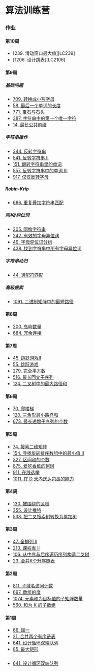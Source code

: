 # 算法训练营

### 作业
#### 第10周
- [239. 滑动窗口最大值][LC239]
- [1206. 设计跳表][LC2106]

#### 第9周
##### 基础问题
- [709. 转换成小写字母][LC709]
- [58. 最后一个单词的长度][LC58]
- [771. 宝石与石头][LC771]
- [387. 字符串中的第一个唯一字符][LC387]
- [14. 最长公共前缀][LC14]

##### 字符串操作
- [344. 反转字符串][LC344]
- [541. 反转字符串 II][LC541]
- [151. 翻转字符串里的单词][LC151]
- [557. 反转字符串中的单词 III][LC557]
- [917. 仅仅反转字母][LC917]

##### Robin-Krip
- [686. 重复叠加字符串匹配][LC686]

##### 同构/异位词
- [205. 同构字符串][LC205]
- [242. 有效的字母异位词][LC242]
- [49. 字母异位词分组][LC49]
- [438. 找到字符串中所有字母异位词][LC438]

##### 字符串动归
- [44. 通配符匹配][LC44]

##### 高级搜索
- [1091. 二进制矩阵中的最短路径][LC1091]

#### 第8周
- [200. 岛屿数量][LC200]
- [684. 冗余连接][LC684]

#### 第7周
- [45. 跳跃游戏II][LC45]
- [55. 跳跃游戏][LC55]
- [279. 完全平方数][LC279]
- [516. 最长回文子序列][LC516]
- [124. 二叉树中的最大路径和][LC124]

#### 第6周
- [70. 爬楼梯][LC70]
- [120. 三角形最小路径和][LC120]
- [673. 最长递增子序列的个数][LC673]

#### 第5周
- [74. 搜索二维矩阵][LC74]
- [154. 寻找旋转排序数组中的最小值 II][LC154]
- [327. 区间和的个数][LC327]
- [875. 爱吃香蕉的珂珂][LC875]
- [911. 在线选举][LC911]
- [1011. 在 D 天内送达包裹的能力][LC1011]

#### 第4周
- [130. 被围绕的区域][LC130]
- [355. 设计推特][LC355]
- [538. 把二叉搜索树转换为累加树][LC538]

#### 第3周
- [47. 全排列 II][LC47]
- [210. 课程表 II][LC210]
- [106. 从中序与后序遍历序列构造二叉树][LC106]
- [23. 合并K个升序链表][LC23]

#### 第2周
- [811. 子域名访问计数][LC811]
- [697. 数组的度][LC697]
- [1074. 元素和为目标值的子矩阵数量][LC1074]
- [560. 和为 K 的子数组][LC560]

#### 第1周
- [66. 加一][LC66]
- [21. 合并两个有序链表][LC21]
- [641. 设计循环双端队列][LC641]
- [85. 最大矩形][LC85]
#####
- [641. 设计循环双端队列][LC641]

[LC709]:string/N709.java
[LC58]:string/N58.java
[LC771]:string/N771.java
[LC387]:string/N387.java
[LC14]:string/N14.java

[LC344]:string/N344.java
[LC541]:string/N541.java
[LC151]:string/N151.java
[LC557]:string/N557.java
[LC917]:string/N917.java

[LC686]:string/N686.java
[LC44]:string/N44.java

[LC205]:string/N205.java
[LC242]:string/N242.java
[LC49]:string/N49.java
[LC438]:string/N438.java

[LC70]:dp/N70.java
[LC120]:dp/N120.java
[LC673]:dp/N673.java
[LC45]:dp/N45.java
[LC55]:dp/N55.java
[LC279]:dp/N279.java
[LC516]:dp/N516.java
[LC124]:dp/N124.java

[LC74]: binarySearch/N74.java
[LC154]: binarySearch/N154.java
[LC875]: binarySearch/N875.java
[LC911]: binarySearch/N911.java
[LC1011]: binarySearch/N1011.java
[LC327]: binarySearch/N327.java

[LC130]: dfs/N130.java
[LC355]: dfs/Twitter.java
[LC538]: dfs/N538.java
[LC200]: dfs/N200.java
[LC684]: dfs/N684.java

[LC21]: linkedList/N21.java
[LC141]: linkedList/N141.java
[LC206]: linkedList/N206.java
[LC23]: linkedList/N23.java

[LC210]: bfs/N210.java
[LC1091]: bfs/N1091.java

[LC106]: map/N106.java

[LC26]: array/N26.java
[LC46]: array/N46.java
[LC47]: array/N47.java
[LC66]: array/N66.java
[LC88]: array/N88.java
[LC641]: array/MyCircularDeque.java
[MyHashMap]: array/MyHashMap.java

[LC30]: map/N30.java
[LC49]: map/N49.java
[LC560]: map/N560.java
[LC697]: map/N697.java
[LC811]: map/N811.java
[LC1074]: map/N1074.java

[LC874]: set/N874.java

[LC20]: stack/N20.java
[LC84]: stack/N84.java
[LC85]: stack/N85.java
[LC150]: stack/N150.java
[LC155]: stack/N155.java
[LC227]: stack/N227.java